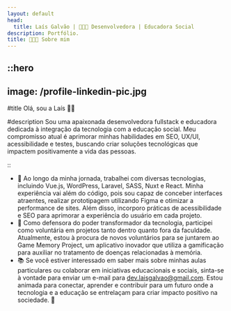 ```yaml
---
layout: default
head:
  title: Laís Galvão | 👩🏽‍💻 Desenvolvedora | Educadora Social
description: Portfólio.
title: 👩🏽‍💻 Sobre mim
---
```


::hero
---
image: /profile-linkedin-pic.jpg
---
#title
Olá, sou a Laís 👋🏽

#description
Sou uma apaixonada desenvolvedora fullstack e educadora dedicada à integração da tecnologia com a educação social. Meu compromisso atual é aprimorar minhas habilidades em SEO, UX/UI, acessibilidade e testes, buscando criar soluções tecnológicas que impactem positivamente a vida das pessoas.

::

- 🔭 Ao longo da minha jornada, trabalhei com diversas tecnologias, incluindo Vue.js, WordPress, Laravel, SASS, Nuxt e React. Minha experiência vai além do código, pois sou capaz de conceber interfaces atraentes, realizar prototipagem utilizando Figma e otimizar a performance de sites. Além disso, incorporo práticas de acessibilidade e SEO para aprimorar a experiência do usuário em cada projeto.
- 🤝 Como defensora do poder transformador da tecnologia, participei como voluntária em projetos tanto dentro quanto fora da faculdade. Atualmente, estou à procura de novos voluntários para se juntarem ao Game Memory Project, um aplicativo inovador que utiliza a gamificação para auxiliar no tratamento de doenças relacionadas à memória.
- 📚 Se você estiver interessado em saber mais sobre minhas aulas particulares ou colaborar em iniciativas educacionais e sociais, sinta-se à vontade para enviar um e-mail para dev.laisgalvao@gmail.com. Estou animada para conectar, aprender e contribuir para um futuro onde a tecnologia e a educação se entrelaçam para criar impacto positivo na sociedade. 🚀
<!-- 
::gallery
---
images:
  - /alpine-0.webp
  - /alpine-1.webp
  - /alpine-2.webp
---
::
 -->